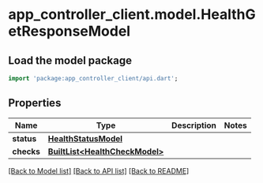 # app_controller_client.model.HealthGetResponseModel

## Load the model package
```dart
import 'package:app_controller_client/api.dart';
```

## Properties
Name | Type | Description | Notes
------------ | ------------- | ------------- | -------------
**status** | [**HealthStatusModel**](HealthStatusModel.md) |  | 
**checks** | [**BuiltList&lt;HealthCheckModel&gt;**](HealthCheckModel.md) |  | 

[[Back to Model list]](../README.md#documentation-for-models) [[Back to API list]](../README.md#documentation-for-api-endpoints) [[Back to README]](../README.md)


